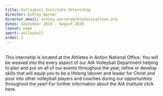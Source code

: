 ```yaml
---
title: Volleyball Institute Internship
director: Ashley Warner
director_email: ashley.warner@athletesinaction.org
dates: September 2019 - August 2020
layout: page
sport: volleyball
order: 2
---
```

<br />This internship is located at the Athletes in Action National Office. You will be weaved into the every aspect of our AIA Volleyball Department helping to plan and put on all of our events throughout the year, refine or develop skills that will equip you to be a lifelong laborer and leader for Christ and pour into other volleyball players and coaches during our opportunities throughout the year! For further information about the AIA Institute click here.